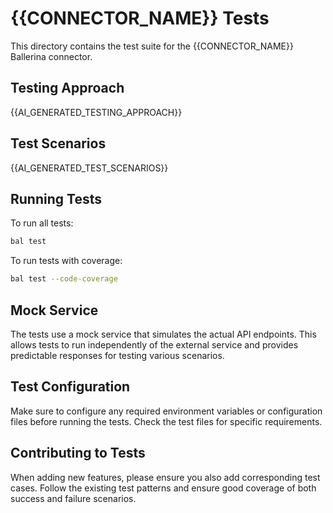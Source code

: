 # {{CONNECTOR_NAME}} Tests

This directory contains the test suite for the {{CONNECTOR_NAME}} Ballerina connector.

## Testing Approach

{{AI_GENERATED_TESTING_APPROACH}}

## Test Scenarios

{{AI_GENERATED_TEST_SCENARIOS}}

## Running Tests

To run all tests:
```bash
bal test
```

To run tests with coverage:
```bash
bal test --code-coverage
```

## Mock Service

The tests use a mock service that simulates the actual API endpoints. This allows tests to run independently of the external service and provides predictable responses for testing various scenarios.

## Test Configuration

Make sure to configure any required environment variables or configuration files before running the tests. Check the test files for specific requirements.

## Contributing to Tests

When adding new features, please ensure you also add corresponding test cases. Follow the existing test patterns and ensure good coverage of both success and failure scenarios.